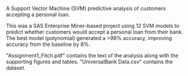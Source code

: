 A Support Vector Machine (SVM) predictive analysis of customers accepting a personal loan.

This was a SAS Enterprise Miner-based project using 12 SVM models to predict whether customers would accept a personal loan from their bank. The best model (polynomial) generated a >98% accuracy, improving accuracy from the baseline by 8%.

"Assignment1_Fitch.pdf" contains the text of the analysis along with the supporting figures and tables. "UniversalBank Data.csv" contains the dataset.
